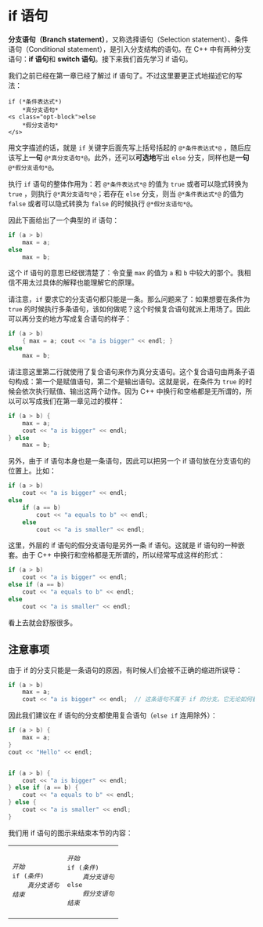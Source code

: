 # if 语句

**分支语句（Branch statement）**，又称选择语句（Selection statement）、条件语句（Conditional statement），是引入分支结构的语句。在 C++ 中有两种分支语句：**if 语句**和 **switch 语句**。接下来我们首先学习 if 语句。

我们之前已经在第一章已经了解过 if 语句了。不过这里要更正式地描述它的写法：

```sdsc
if (*条件表达式*)
    *真分支语句*
<s class="opt-block">else
    *假分支语句*
</s>
```

用文字描述的话，就是 `if` 关键字后面先写上括号括起的 `@*条件表达式*@` ，随后应该写上**一句** `@*真分支语句*@`。此外，还可以**可选地**写出 `else` 分支，同样也是**一句** `@*假分支语句*@`。

执行 `if` 语句的整体作用为：若 `@*条件表达式*@` 的值为 `true` 或者可以隐式转换为 `true` ，则执行 `@*真分支语句*@`；若存在 `else` 分支，则当 `@*条件表达式*@`  的值为 `false` 或者可以隐式转换为 `false` 的时候执行 `@*假分支语句*@`。

因此下面给出了一个典型的 if 语句：
```cpp
if (a > b)
    max = a;
else
    max = b;
```
这个 if 语句的意思已经很清楚了：令变量 `max` 的值为 `a` 和 `b` 中较大的那个。我相信不用太过具体的解释也能理解它的原理。

请注意，`if` 要求它的分支语句都只能是一条。那么问题来了：如果想要在条件为 `true` 的时候执行多条语句，该如何做呢？这个时候复合语句就派上用场了。因此可以再分支的地方写成复合语句的样子：
```cpp
if (a > b)
    { max = a; cout << "a is bigger" << endl; }
else
    max = b;
```
请注意这里第二行就使用了复合语句来作为真分支语句。这个复合语句由两条子语句构成：第一个是赋值语句，第二个是输出语句。这就是说，在条件为 `true` 的时候会依次执行赋值、输出这两个动作。因为 C++ 中换行和空格都是无所谓的，所以可以写成我们在第一章见过的模样：
```cpp
if (a > b) {
    max = a;
    cout << "a is bigger" << endl;
} else
    max = b;
```

另外，由于 if 语句本身也是一条语句，因此可以把另一个 if 语句放在分支语句的位置上。比如：
```cpp
if (a > b)
    cout << "a is bigger" << endl;
else
    if (a == b)
        cout << "a equals to b" << endl;
    else
        cout << "a is smaller" << endl;
```
这里，外层的 if 语句的假分支语句是另外一条 if 语句。这就是 if 语句的一种嵌套。由于 C++ 中换行和空格都是无所谓的，所以经常写成这样的形式：
```cpp
if (a > b)
    cout << "a is bigger" << endl;
else if (a == b)
    cout << "a equals to b" << endl;
else
    cout << "a is smaller" << endl;
```
看上去就会舒服很多。

## 注意事项

由于 if 的分支只能是一条语句的原因，有时候人们会被不正确的缩进所误导：
```cpp
if (a > b)
    max = a;
    cout << "a is bigger" << endl;  // 这条语句不属于 if 的分支。它无论如何都会被执行
``` 
因此我们建议在 if 语句的分支都使用复合语句（`else if` 连用除外）：
```cpp
if (a > b) {
    max = a;
}
cout << "Hello" << endl;


if (a > b) {
    cout << "a is bigger" << endl;
} else if (a == b) {
    cout << "a equals to b" << endl;
} else {
    cout << "a is smaller" << endl;
}
```

我们用 if 语句的图示来结束本节的内容：
<table id="ifTable">
<tr>
    <td>
    <pre class="table-code sdsc">
<em>开始</em>
if (<em>条件</em>)
    <em>真分支语句</em>
<em>结束</em>
</pre>
    </td>
    <td>
    <pre class="table-code sdsc">
<em>开始</em>
if (<em>条件</em>)
    <em>真分支语句</em>
else
    <em>假分支语句</em>
<em>结束</em>
</pre>
    </td>
</tr>
<tr>
    <td>
        <div id="if"></div>
    </td>
    <td>
        <div id="else"></div>
    </td>
</tr>
</table>
<script>
flowchart.parse('st=>start: 开始\n\
e=>end: 结束\n\
true=>operation: 真分支语句\n\
cond=>condition: 条件\n成立？\n\
\n\
st->cond\n\
cond(yes)->true\n\
true->e\n\
cond(no)->e').drawSVG('if',{
    'yes-text':'是',
    'no-text':'否'
});
flowchart.parse('st=>start: 开始\n\
e=>end: 结束\n\
true=>operation: 真分支语句\n\
false=>operation: 假分支语句\n\
cond=>condition: 条件\n成立？\n\
\n\
st->cond\n\
cond(yes)->true\n\
true->e\n\
cond(no)->false\n\
false->e').drawSVG('else',{
    'yes-text':'是',
    'no-text':'否'
});
</script>
